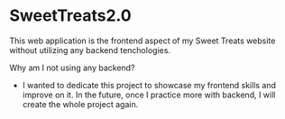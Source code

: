 # SweetTreats2.0

This web application is the frontend aspect of my Sweet Treats website without utilizing any backend tenchologies. 

Why am I not using any backend?
  - I wanted to dedicate this project to showcase my frontend skills and improve on it. In the future, once I practice more with backend, I will create the whole project again. 

